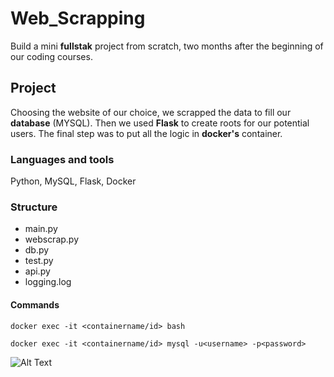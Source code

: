 # Web_Scrapping

Build a mini **fullstak** project from scratch, two months after the beginning of our coding courses. 

## Project 
Choosing the website of our choice, we scrapped the data to fill our **database** (MYSQL). Then we used **Flask** to create roots for our potential users. The final step was to put all the logic in **docker's** container. 

### Languages and tools 

Python, MySQL, Flask, Docker

### Structure 
 - main.py 
 - webscrap.py 
 - db.py 
 - test.py 
 - api.py 
 - logging.log 

#### Commands 

`docker exec -it <containername/id> bash`

`docker exec -it <containername/id> mysql -u<username> -p<password>`


![Alt Text](https://media.giphy.com/media/o7OChVtT1oqmk/giphy.gif)




